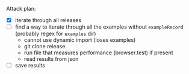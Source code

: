 Attack plan:
- [X] iterate through all releases
- [ ] find a way to iterate through all the examples without
`exampleRecord` (probably regex for `examples` dir)
  - cannot use dynamic import (loses examples)
  - git clone release
  - run file that measures performance (browser.test) if present
  - read results from json
- [ ] save results
